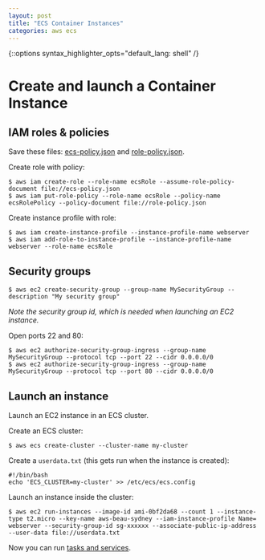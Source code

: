 ```yaml
---
layout: post
title: "ECS Container Instances"
categories: aws ecs
---
```

{::options syntax_highlighter_opts="default_lang: shell" /}

Create and launch a Container Instance
======================================

IAM roles & policies
--------------------

Save these files: [ecs-policy.json](/files/ecs-policy.json) and
[role-policy.json](/files/role-policy.json).

Create role with policy:

    $ aws iam create-role --role-name ecsRole --assume-role-policy-document file://ecs-policy.json
    $ aws iam put-role-policy --role-name ecsRole --policy-name ecsRolePolicy --policy-document file://role-policy.json

Create instance profile with role:

    $ aws iam create-instance-profile --instance-profile-name webserver
    $ aws iam add-role-to-instance-profile --instance-profile-name webserver --role-name ecsRole

Security groups
---------------

    $ aws ec2 create-security-group --group-name MySecurityGroup --description "My security group"

*Note the security group id, which is needed when launching an EC2 instance.*

Open ports 22 and 80:

    $ aws ec2 authorize-security-group-ingress --group-name MySecurityGroup --protocol tcp --port 22 --cidr 0.0.0.0/0
    $ aws ec2 authorize-security-group-ingress --group-name MySecurityGroup --protocol tcp --port 80 --cidr 0.0.0.0/0

Launch an instance
------------------

Launch an EC2 instance in an ECS cluster.

Create an ECS cluster:

    $ aws ecs create-cluster --cluster-name my-cluster

Create a `userdata.txt` (this gets run when the instance is created):

    #!/bin/bash
    echo 'ECS_CLUSTER=my-cluster' >> /etc/ecs/ecs.config

Launch an instance inside the cluster:

    $ aws ec2 run-instances --image-id ami-0bf2da68 --count 1 --instance-type t2.micro --key-name aws-beau-sydney --iam-instance-profile Name= webserver --security-group-id sg-xxxxxx --associate-public-ip-address --user-data file://userdata.txt

Now you can run [tasks and services](/aws/ecs/2016/07/14/ecs-service.html).
